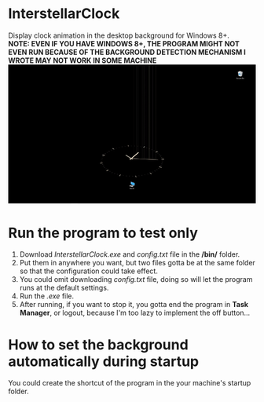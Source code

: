 # InterstellarClock
Display clock animation in the desktop background for Windows 8+.
<br>**NOTE: EVEN IF YOU HAVE WINDOWS 8+, THE PROGRAM MIGHT NOT EVEN RUN BECAUSE OF THE BACKGROUND DETECTION MECHANISM I WROTE MAY NOT WORK IN SOME MACHINE**
![](interstellarclock.gif)

# Run the program to test only
1. Download _InterstellarClock.exe_ and _config.txt_ file in the **/bin/** folder.
2. Put them in anywhere you want, but two files gotta be at the same folder so that the configuration could take effect.
3. You could omit downloading _config.txt_ file, doing so will let the program runs at the default settings.
4. Run the _.exe_ file. 
5. After running, if you want to stop it, you gotta end the program in **Task Manager**, or logout, because I'm too lazy to implement the off button...

# How to set the background automatically during startup
You could create the shortcut of the program in the your machine's startup folder.
